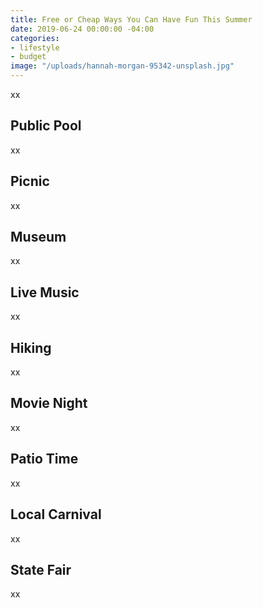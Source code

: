 ```yaml
---
title: Free or Cheap Ways You Can Have Fun This Summer
date: 2019-06-24 00:00:00 -04:00
categories:
- lifestyle
- budget
image: "/uploads/hannah-morgan-95342-unsplash.jpg"
---
```


xx

## Public Pool

xx

## Picnic

xx

## Museum

xx

## Live Music

xx

## Hiking

xx

## Movie Night

xx

## Patio Time

xx

## Local Carnival

xx

## State Fair

xx
